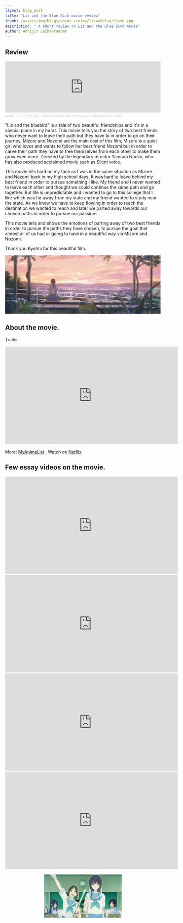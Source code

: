 ```yaml
---
layout: blog_post
title: "Liz and the Blue Bird movie review"
thumb: /assets/img/blogs/anime_review/lizandblue/thumb.jpg
description: " A short review on Liz and the Blue Bird movie"
author: Abhijit Leihaorambam
---
```


## Review

<iframe width="100%" height="166" scrolling="no" frameborder="no" allow="autoplay" src="https://w.soundcloud.com/player/?url=https%3A//api.soundcloud.com/tracks/548334258&color=%23ff5500&auto_play=false&hide_related=false&show_comments=true&show_user=true&show_reposts=false&show_teaser=true"></iframe><div style="font-size: 10px; color: #cccccc;line-break: anywhere;word-break: normal;overflow: hidden;white-space: nowrap;text-overflow: ellipsis; font-family: Interstate,Lucida Grande,Lucida Sans Unicode,Lucida Sans,Garuda,Verdana,Tahoma,sans-serif;font-weight: 100;"><a href="https://soundcloud.com/takashitakashi-1" title="akakit" target="_blank" style="color: #cccccc; text-decoration: none;">akakit</a> · <a href="https://soundcloud.com/takashitakashi-1/video20181216113336824byvideoshow000" title="「リズと青い鳥」 reflexion,andante,you (for their last 4 steps)/kensuke ushio" target="_blank" style="color: #cccccc; text-decoration: none;">「リズと青い鳥」 reflexion,andante,you (for their last 4 steps)/kensuke ushio</a></div>

"Liz and the bluebird" is a tale of two beautiful friendships and it's in a special place in my heart. This movie tells you the story of two best friends who never want to leave their path but they have to in order to go on their journey. Mizore and Nozomi are the main cast of this film, Mizore is a quiet girl who loves and wants to follow her best friend Nozomi but in order to carve their path they have to free themselves from each other to make them grow even more. Directed by the legendary director Yamada Naoko, who has also produced acclaimed movie such as Silent voice.

This movie hits hard on my face as I was in the same situation as Mizore and Nazomi back in my high school days. It was hard to leave behind my best friend in order to pursue something I like. My friend and I never wanted to leave each other and thought we could continue the same path and go together. But life is unpredictable and I wanted to go to this college that I like which was far away from my state and my friend wanted to study near the state. As we know we have to keep flowing in order to reach the destination we wanted to reach and later we parted away towards our chosen paths in order to pursue our passions.

This movie tells and shows the emotions of parting away of two best friends in order to pursue the paths they have chosen, to pursue the goal that almost all of us had or going to have in a beautiful way via Mizore and Nozomi.

Thank you KyoAni for this beautiful film.

<img style="max-width: 100%;" src="/assets/img/blogs/anime_review/lizandblue/liz1.jpg">

## About the movie.
Trailer

<div class="video-wrapper">
<iframe width="560" height="315" src="https://www.youtube.com/embed/QR33NrbOUgE" title="YouTube video player" frameborder="0" allow="accelerometer; autoplay; clipboard-write; encrypted-media; gyroscope; picture-in-picture" allowfullscreen></iframe>
</div>

More: [MyAnimeList](https://myanimelist.net/anime/35677/Liz_to_Aoi_Tori) , Watch on [Netflix](https://www.netflixmovies.com/liz-and-the-blue-bird-2018#)  

## Few essay videos on the movie.

<div class="video-wrapper">
<iframe width="560" height="315" src="https://www.youtube.com/embed/uxoNrup1y5g" title="YouTube video player" frameborder="0" allow="accelerometer; autoplay; clipboard-write; encrypted-media; gyroscope; picture-in-picture" allowfullscreen></iframe>
</div>

<div class="video-wrapper">
<iframe width="560" height="315" src="https://www.youtube.com/embed/Mr-s7c_WY60" title="YouTube video player" frameborder="0" allow="accelerometer; autoplay; clipboard-write; encrypted-media; gyroscope; picture-in-picture" allowfullscreen></iframe>
</div>

<div class="video-wrapper">
<iframe width="560" height="315" src="https://www.youtube.com/embed/uuOhw4tfRQw" title="YouTube video player" frameborder="0" allow="accelerometer; autoplay; clipboard-write; encrypted-media; gyroscope; picture-in-picture" allowfullscreen></iframe>
</div>


<div class="video-wrapper">
<iframe width="560" height="315" src="https://www.youtube.com/embed/fUMlCKRUqcw" title="YouTube video player" frameborder="0" allow="accelerometer; autoplay; clipboard-write; encrypted-media; gyroscope; picture-in-picture" allowfullscreen></iframe>
</div>


<p align="center">
<img style="max-width: 50%;" src="/assets/img/blogs/anime_review/lizandblue/bye.jpg">
</p>